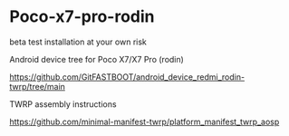 # Poco-x7-pro-rodin
beta test installation at your own risk

Android device tree for Poco X7/X7 Pro (rodin)

https://github.com/GitFASTBOOT/android_device_redmi_rodin-twrp/tree/main

TWRP assembly instructions

https://github.com/minimal-manifest-twrp/platform_manifest_twrp_aosp
